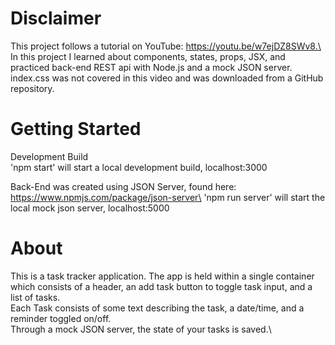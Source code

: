 # Disclaimer
This project follows a tutorial on YouTube: https://youtu.be/w7ejDZ8SWv8.\
In this project I learned about components, states, props, JSX, and practiced back-end REST api with Node.js and a mock JSON server.\
index.css was not covered in this video and was downloaded from a GitHub repository.


# Getting Started
Development Build\
'npm start' will start a local development build, localhost:3000

Back-End was created using JSON Server, found here: https://www.npmjs.com/package/json-server\
'npm run server' will start the local mock json server, localhost:5000


# About
This is a task tracker application.  The app is held within a single container which consists of a header, an add task button to toggle task input, and a list of tasks.\
Each Task consists of some text describing the task, a date/time, and a reminder toggled on/off.\
Through a mock JSON server, the state of your tasks is saved.\

